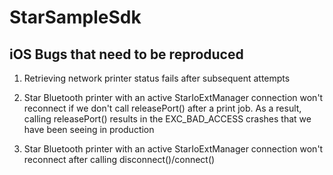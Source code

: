 # StarSampleSdk

## iOS Bugs that need to be reproduced

1. Retrieving network printer status fails after subsequent attempts

2. Star Bluetooth printer with an active StarIoExtManager connection won't reconnect if we don't call releasePort() after a print job. As a result, calling releasePort()
results in the EXC_BAD_ACCESS crashes that we have been seeing in production

3. Star Bluetooth printer with an active StarIoExtManager connection won't reconnect after calling disconnect()/connect()
